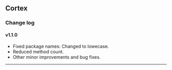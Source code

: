 ## Cortex

### Change log

#### v1.1.0

- Fixed package names: Changed to lowecase.
- Reduced method count.
- Other minor improvements and bug fixes.

---
